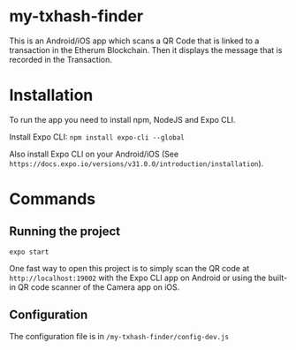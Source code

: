 # my-txhash-finder
This is an Android/iOS app which scans a QR Code that is linked to a transaction in the
Etherum Blockchain. Then it displays the message that is recorded in the Transaction.

# Installation
To run the app you need to install npm, NodeJS and Expo CLI.

Install Expo CLI: ```npm install expo-cli --global```

Also install Expo CLI on your Android/iOS (See ```https://docs.expo.io/versions/v31.0.0/introduction/installation```).

# Commands

## Running the project
```expo start```

One fast way to open this project is to simply scan the QR code at ```http://localhost:19002``` 
with the Expo CLI app on Android or using the built-in QR code scanner of the Camera app on iOS.

## Configuration
The configuration file is in ```/my-txhash-finder/config-dev.js```
